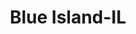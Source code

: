 ---
title: Blue Island-IL
slug: blue-island-il
f_state:
- cms/state/illinois.md
f_locations:
- cms/payday-loan/advance-america-2776.md
- cms/payday-loan/blue-island-currency-exchange-5322.md
- cms/payday-loan/blue-island-currency-exchange-5323.md
- cms/payday-loan/instant-cash-advance-19664.md
- cms/payday-loan/instant-cash-advance-19675.md
- cms/payday-loan/integrity-solutions-loan-processing-center-19714.md
- cms/payday-loan/lendnation-20359.md
updated-on: '2024-05-30T13:41:28.615Z'
created-on: '2024-05-30T13:41:28.615Z'
published-on: '2024-05-30T13:54:32.469Z'
f_city: Blue Island
layout: '[city].html'
tags: city
---